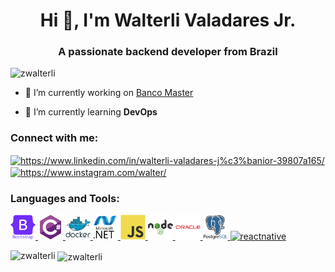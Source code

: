 <h1 align="center">Hi 👋, I'm Walterli Valadares Jr.</h1>
<h3 align="center">A passionate backend developer from Brazil</h3>

<p align="left"> <img src="https://komarev.com/ghpvc/?username=zwalterli&label=Profile%20views&color=0e75b6&style=flat" alt="zwalterli" /> </p>

- 🔭 I’m currently working on [Banco Master]([https://www.localiza.com/])

- 🌱 I’m currently learning **DevOps**

<h3 align="left">Connect with me:</h3>
<p align="left">
<a href="https://www.linkedin.com/in/walterli-valadares-j%c3%banior-39807a165/" target="blank"><img align="center" src="https://cdn.jsdelivr.net/npm/simple-icons@3.0.1/icons/linkedin.svg" alt="https://www.linkedin.com/in/walterli-valadares-j%c3%banior-39807a165/" height="30" width="40" /></a>
<a href="https://www.instagram.com/walter/" target="blank"><img align="center" src="https://cdn.jsdelivr.net/npm/simple-icons@3.0.1/icons/instagram.svg" alt="https://www.instagram.com/walter/" height="30" width="40" /></a>
</p>

<h3 align="left">Languages and Tools:</h3>
<p align="left"> <a href="https://getbootstrap.com" target="_blank"> <img src="https://raw.githubusercontent.com/devicons/devicon/master/icons/bootstrap/bootstrap-plain-wordmark.svg" alt="bootstrap" width="40" height="40"/> </a> <a href="https://www.w3schools.com/cs/" target="_blank"> <img src="https://raw.githubusercontent.com/devicons/devicon/master/icons/csharp/csharp-original.svg" alt="csharp" width="40" height="40"/> </a> <a href="https://www.docker.com/" target="_blank"> <img src="https://raw.githubusercontent.com/devicons/devicon/master/icons/docker/docker-original-wordmark.svg" alt="docker" width="40" height="40"/> </a> <a href="https://dotnet.microsoft.com/" target="_blank"> <img src="https://raw.githubusercontent.com/devicons/devicon/master/icons/dot-net/dot-net-original-wordmark.svg" alt="dotnet" width="40" height="40"/> </a> <a href="https://developer.mozilla.org/en-US/docs/Web/JavaScript" target="_blank"> <img src="https://raw.githubusercontent.com/devicons/devicon/master/icons/javascript/javascript-original.svg" alt="javascript" width="40" height="40"/> </a> <a href="https://nodejs.org" target="_blank"> <img src="https://raw.githubusercontent.com/devicons/devicon/master/icons/nodejs/nodejs-original-wordmark.svg" alt="nodejs" width="40" height="40"/> </a> <a href="https://www.oracle.com/" target="_blank"> <img src="https://raw.githubusercontent.com/devicons/devicon/master/icons/oracle/oracle-original.svg" alt="oracle" width="40" height="40"/> </a> <a href="https://www.postgresql.org" target="_blank"> <img src="https://raw.githubusercontent.com/devicons/devicon/master/icons/postgresql/postgresql-original-wordmark.svg" alt="postgresql" width="40" height="40"/> </a> <a href="https://reactnative.dev/" target="_blank"> <img src="https://reactnative.dev/img/header_logo.svg" alt="reactnative" width="40" height="40"/> </a> </p>

<p><img align="left" src="https://github-readme-stats.vercel.app/api/top-langs?username=zwalterli&show_icons=true&locale=en&layout=compact" alt="zwalterli" /></p>

<p>&nbsp;<img align="center" src="https://github-readme-stats.vercel.app/api?username=zwalterli&show_icons=true&locale=en" alt="zwalterli" /></p>
